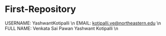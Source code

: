 # First-Repository

USERNAME: YashwantKotipalli \n
EMAIL: kotipalli.ve@northeastern.edu \n
FULL NAME: Venkata Sai Pawan Yashwant Kotipalli \n
